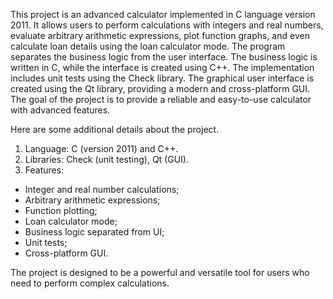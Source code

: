 This project is an advanced calculator implemented in C language version 2011. It allows users to perform calculations with integers and real numbers, evaluate arbitrary arithmetic expressions, plot function graphs, and even calculate loan details using the loan calculator mode. The program separates the business logic from the user interface. The business logic is written in C, while the interface is created using C++. The implementation includes unit tests using the Check library. The graphical user interface is created using the Qt library, providing a modern and cross-platform GUI. The goal of the project is to provide a reliable and easy-to-use calculator with advanced features.

Here are some additional details about the project.

1. Language: C (version 2011) and C++.
2. Libraries: Check (unit testing), Qt (GUI).
3. Features:
- Integer and real number calculations;
- Arbitrary arithmetic expressions;
- Function plotting;
- Loan calculator mode;
- Business logic separated from UI;
- Unit tests;
- Cross-platform GUI.

The project is designed to be a powerful and versatile tool for users who need to perform complex calculations.
